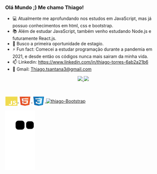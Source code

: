 ### Olá Mundo ;) Me chamo Thiago!



- 💻 Atualmente me aprofundando nos estudos em JavaScript, mas já possuo conhecimentos em html, css e bootstrap.
- 📚 Além de estudar JavaScript, também venho estudando Node.js e futuramente React.js.
- 🎁 Busco a primeira oportunidade de estagio.
- ⚡ Fun fact: Comecei a estudar programação durante a pandemia em 2021, e desde então os códigos nunca mais sairam da minha vida.
- 📫 Linkedin: https://www.linkedin.com/in/thiago-torres-6ab2a21b6
- 📩 Gmail: Thiago.tsantana3@gmail.com

<div align="center">
  <a href="https://github.com/thiagO031">
  <img height="180em" src="https://github-readme-stats.vercel.app/api?username=thiagO031&show_icons=true&theme=dracula&include_all_commits=true&count_private=true"/>
  <img height="180em" src="https://github-readme-stats.vercel.app/api/top-langs/?username=thiagO031&layout=compact&langs_count=7&theme=dracula"/>
</div>
  
##
  
  <div style="display: inline_block"><br>
  <img align="center" alt="Rafa-Js" height="30" width="40" src="https://raw.githubusercontent.com/devicons/devicon/master/icons/javascript/javascript-plain.svg">
  <img align="center" alt="Thiago-HTML" height="30" width="40" src="https://raw.githubusercontent.com/devicons/devicon/master/icons/html5/html5-original.svg">
  <img align="center" alt="Thiago-CSS" height="30" width="40" src="https://raw.githubusercontent.com/devicons/devicon/master/icons/css3/css3-original.svg">
  <img align="center" alt="thiago-Bootstrap" height="30" width="40" src="https://cdn.jsdelivr.net/gh/devicons/devicon/icons/bootstrap/bootstrap-original.svg" />
</div>
  
  ![Snake animation](https://github.com/thiagO031/thiagO031/blob/output/github-contribution-grid-snake.svg)
